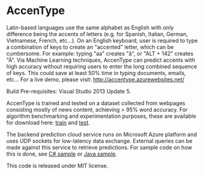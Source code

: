 AccenType
============
Latin-based languages use the same alphabet as English with only difference being the accents of letters (e.g. for Spanish, Italian, German, Vietnamese, French, etc...). On an English keyboard, user is required to type a combination of keys to create an "accented" letter, which can be cumbersome. For example: typing "aa" creates "â", or "ALT + 142" creates "Ä". Via Machine Learning techniques, AccenType can predict accents with high accuracy without requiring users to enter the long combined sequence of keys. This could save at least 50% time in typing documents, emails, etc... For a live demo, please visit: http://accentype.azurewebsites.net/

Build Pre-requisites: Visual Studio 2013 Update 5.

AccenType is trained and tested on a dataset collected from webpages consisting mostly of news content, achieving > 95% word accuracy. For algorithm benchmarking and experimentation purposes, these are available for download here: [train](https://www.dropbox.com/s/02mfibeoiivrhbv/batches_train.txt?dl=0) and [test](https://www.dropbox.com/s/faeifh4k627vdoq/batches_test.txt?dl=0).

The backend prediction cloud service runs on Microsoft Azure platform and uses UDP sockets for low-latency data exchange. External queries can be made against this service to retrieve predictions. For sample code on how this is done, see [C# sample](https://github.com/accentype/accentype-learn/blob/master/AccenTypeConsole/UDPTest.cs#L15) or [Java sample](https://github.com/accentype/accentype-android/blob/master/app%2Fsrc%2Fmain%2Fjava%2Fcom%2Faccentype%2Fandroid%2Fsoftkeyboard%2FSoftKeyboard.java#L1127).

This code is released under MIT license.
